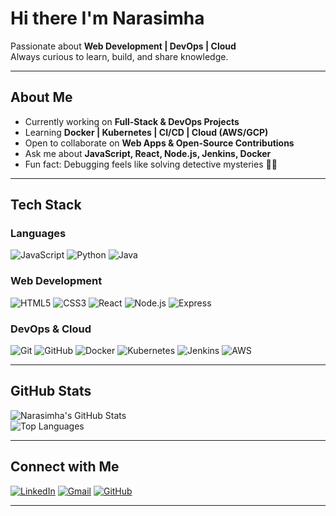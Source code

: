 # Hi there  I'm Narasimha  

 Passionate about **Web Development | DevOps | Cloud**  
 Always curious to learn, build, and share knowledge.  

---

##  About Me  
-  Currently working on **Full-Stack & DevOps Projects**  
-  Learning **Docker | Kubernetes | CI/CD | Cloud (AWS/GCP)**  
-  Open to collaborate on **Web Apps & Open-Source Contributions**  
-  Ask me about **JavaScript, React, Node.js, Jenkins, Docker**  
-  Fun fact: Debugging feels like solving detective mysteries 🕵️‍♂️  

---

##  Tech Stack  

###  Languages  
![JavaScript](https://img.shields.io/badge/-JavaScript-000?&logo=JavaScript) ![Python](https://img.shields.io/badge/-Python-000?&logo=Python)  ![Java](https://img.shields.io/badge/-Java-000?&logo=Java)  

###  Web Development  
![HTML5](https://img.shields.io/badge/-HTML5-000?&logo=html5)  ![CSS3](https://img.shields.io/badge/-CSS3-000?&logo=css3)  ![React](https://img.shields.io/badge/-React-000?&logo=react)  ![Node.js](https://img.shields.io/badge/-Node.js-000?&logo=node.js)  ![Express](https://img.shields.io/badge/-Express-000?&logo=express)  

###  DevOps & Cloud  
![Git](https://img.shields.io/badge/-Git-000?&logo=git)  ![GitHub](https://img.shields.io/badge/-GitHub-000?&logo=github)  ![Docker](https://img.shields.io/badge/-Docker-000?&logo=docker)  ![Kubernetes](https://img.shields.io/badge/-Kubernetes-000?&logo=kubernetes)  ![Jenkins](https://img.shields.io/badge/-Jenkins-000?&logo=jenkins)  ![AWS](https://img.shields.io/badge/-AWS-000?&logo=amazon-aws)  

---

##  GitHub Stats  

![Narasimha's GitHub Stats](https://github-readme-stats.vercel.app/api?username=narasimha818&show_icons=true&theme=tokyonight)  
![Top Languages](https://github-readme-stats.vercel.app/api/top-langs/?username=narasimha818&layout=compact&theme=tokyonight)  

---

##  Connect with Me  
[![LinkedIn](https://img.shields.io/badge/-LinkedIn-blue?logo=linkedin&logoColor=white)](https://linkedin.com/in/your-profile)  [![Gmail](https://img.shields.io/badge/-Gmail-red?logo=gmail&logoColor=white)](mailto:your-email@example.com)  [![GitHub](https://img.shields.io/badge/-GitHub-000?logo=github&logoColor=white)](https://github.com/narasimha818)  

---
